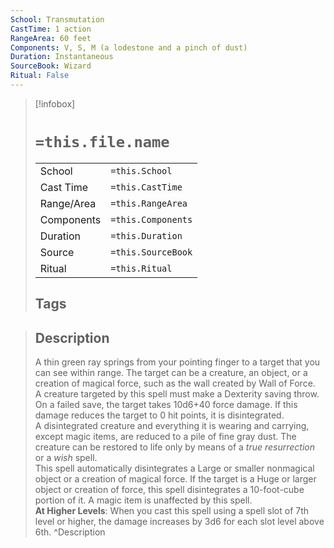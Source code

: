 ```yaml
---
School: Transmutation
CastTime: 1 action
RangeArea: 60 feet
Components: V, S, M (a lodestone and a pinch of dust)
Duration: Instantaneous
SourceBook: Wizard
Ritual: False
---
```

> [!infobox]
>
> # `=this.file.name`
> |            |                    |
> | ---------- | ------------------ |
> | School     | `=this.School`     |
> | Cast Time  | `=this.CastTime`   |
> | Range/Area | `=this.RangeArea`  |
> | Components | `=this.Components` |
> | Duration   | `=this.Duration`   |
> | Source     | `=this.SourceBook` |
> | Ritual     | `=this.Ritual`     |
>## Tags
>

> ## Description
> A thin green ray springs from your pointing finger to a target that you can see within range. The target can be a creature, an object, or a creation of magical force, such as the wall created by Wall of Force.<br> A creature targeted by this spell must make a Dexterity saving throw. On a failed save, the target takes 10d6+40 force damage. If this damage reduces the target to 0 hit points, it is disintegrated.<br> A disintegrated creature and everything it is wearing and carrying, except magic items, are reduced to a pile of fine gray dust. The creature can be restored to life only by means of a <i>true resurrection</i> or a <i>wish</i> spell.<br> This spell automatically disintegrates a Large or smaller nonmagical object or a creation of magical force. If the target is a Huge or larger object or creation of force, this spell disintegrates a 10-foot-cube portion of it. A magic item is unaffected by this spell.<br> <b>At Higher Levels</b>: When you cast this spell using a spell slot of 7th level or higher, the damage increases by 3d6 for each slot level above 6th.
> ^Description